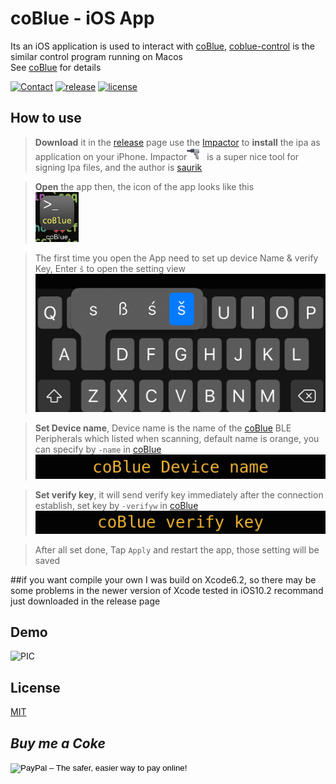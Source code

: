 # coBlue - iOS App
Its an iOS application is used to interact with [coBlue](https://github.com/cocoahuke/coBlue), [coblue-control](https://github.com/cocoahuke/coblue-control) is the similar control program running on Macos  
See [coBlue](https://github.com/cocoahuke/coBlue) for details

[![Contact](https://img.shields.io/badge/contact-@cocoahuke-fbb52b.svg?style=flat)](https://twitter.com/cocoahuke) [![release](https://img.shields.io/badge/release-ipa-green.svg?style=flat)](test) [![license](https://img.shields.io/badge/license-MIT-blue.svg)](https://github.com/cocoahuke/coblue-control/blob/master/LICENSE)

## How to use
>**Download** it in the [release](test) page
>use the [Impactor](http://www.cydiaimpactor.com/) to **install** the ipa as application on your iPhone. Impactor<img src="IMG5.PNG" height=20/> &nbsp; is a super nice tool for signing Ipa files, and the author is [saurik](https://twitter.com/saurik?lang=en)

>**Open** the app then, the icon of the app looks like this
<br> <img src="IMG4.PNG" height="80"/>

>The first time you open the App need to set up device Name & verify Key, Enter `š` to open the setting view
![PIC](IMG1.PNG)

>**Set Device name**, Device name is the name of the [coBlue](https://github.com/cocoahuke/coBlue) BLE Peripherals which listed when scanning, default name is orange, you can specify by `-name` in [coBlue](https://github.com/cocoahuke/coBlue)
![PIC](IMG2.PNG)

>**Set verify key**, it will send verify key immediately after the connection establish, set key by `-verifyw` in [coBlue](https://github.com/cocoahuke/coBlue)
![PIC](IMG3.PNG)

>After all set done, Tap `Apply` and restart the app, those setting will be saved

##if you want compile your own
I was build on Xcode6.2, so there may be some problems in the newer version of Xcode
tested in iOS10.2
recommand just downloaded in the release page

## Demo
![PIC](IMG6.GIF)

## License
[MIT](https://github.com/cocoahuke/coBlue/blob/master/LICENSE)

## *Buy me a Coke*
<form action="https://www.paypal.com/cgi-bin/webscr" method="post" target="_top">
<input type="hidden" name="cmd" value="_s-xclick">
<input type="hidden" name="hosted_button_id" value="EQDXSYW8Z23UY">
<input type="image" src="https://www.paypalobjects.com/en_GB/i/btn/btn_paynowCC_LG.gif" border="0" name="submit" alt="PayPal – The safer, easier way to pay online!">
<img alt="" border="0" src="https://www.paypalobjects.com/zh_XC/i/scr/pixel.gif" width="1" height="1">
</form>
